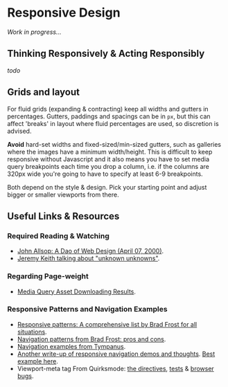 # Responsive Design

*Work in progress…*

## Thinking Responsively & Acting Responsibly

*todo*

## Grids and layout

For fluid grids (expanding & contracting) keep all widths and gutters in percentages. Gutters, paddings and spacings can be in `px`, but this can affect 'breaks' in layout where fluid percentages are used, so discretion is advised.

**Avoid** hard-set widths and fixed-sized/min-sized gutters, such as galleries where the images have a minimum width/height. This is difficult to keep responsive without Javascript and it also means you have to set media query breakpoints each time you drop a column, i.e. if the columns are 320px wide you're going to have to specify at least 6-9 breakpoints.

Both depend on the style & design. Pick your starting point and adjust bigger or smaller viewports from there.

## Useful Links & Resources

### Required Reading & Watching
+ [John Allsop: A Dao of Web Design (April 07, 2000)](http://alistapart.com/article/dao/).
+ [Jeremy Keith talking about "unknown unknowns"](http://vimeo.com/50745034).

### Regarding Page-weight
+ [Media Query Asset Downloading Results](http://timkadlec.com/2012/04/media-query-asset-downloading-results/).

### Responsive Patterns and Navigation Examples
+ [Responsive patterns: A comprehensive list by Brad Frost for all situations](http://bradfrost.github.io/this-is-responsive/patterns.html).
+ [Navigation patterns from Brad Frost: pros and cons](http://bradfrostweb.com/blog/web/complex-navigation-patterns-for-responsive-design/).
+ [Navigation examples from Tympanus](http://tympanus.net/Development/SidebarTransitions/).
+ [Another write-up of responsive navigation demos and thoughts](http://responsivenavigation.net/). [Best example here](http://responsivenavigation.net/examples/multi-toggle/).
+ Viewport-meta tag From Quirksmode: [the directives](http://www.quirksmode.org/mobile/metaviewport#link2), [tests](http://www.quirksmode.org/mobile/metaviewport#link8) & [browser bugs](http://www.quirksmode.org/mobile/metaviewport#link19).

